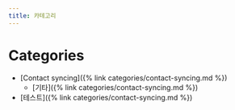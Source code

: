 ```yaml
---
title: 카테고리
---
```


# Categories

* [Contact syncing]({% link categories/contact-syncing.md %})
	- [기타]({% link categories/contact-syncing.md %})
* [테스트]({% link categories/contact-syncing.md %})